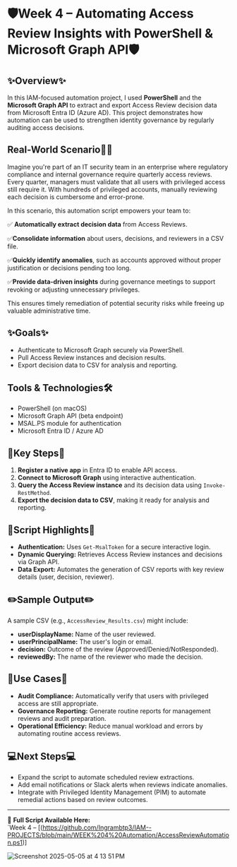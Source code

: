 # 🛡️Week 4 – Automating Access Review Insights with PowerShell & Microsoft Graph API🛡️

## ✨Overview✨
In this IAM-focused automation project, I used **PowerShell** and the **Microsoft Graph API** to extract and export Access Review decision data from Microsoft Entra ID (Azure AD). This project demonstrates how automation can be used to strengthen identity governance by regularly auditing access decisions.

## Real-World Scenario🕵🏾
Imagine you're part of an IT security team in an enterprise where regulatory compliance and internal governance require quarterly access reviews. Every quarter, managers must validate that all users with privileged access still require it. With hundreds of privileged accounts, manually reviewing each decision is cumbersome and error-prone. 

In this scenario, this automation script empowers your team to:

✅ **Automatically extract decision data** from Access Reviews.

✅**Consolidate information** about users, decisions, and reviewers in a CSV file.

✅**Quickly identify anomalies**, such as accounts approved without proper justification or decisions pending too long.

✅**Provide data-driven insights** during governance meetings to support revoking or adjusting unnecessary privileges.

This ensures timely remediation of potential security risks while freeing up valuable administrative time.

## ✨Goals✨
- Authenticate to Microsoft Graph securely via PowerShell.
- Pull Access Review instances and decision results.
- Export decision data to CSV for analysis and reporting.

## Tools & Technologies🛠️
- PowerShell (on macOS)
- Microsoft Graph API (beta endpoint)
- MSAL.PS module for authentication
- Microsoft Entra ID / Azure AD

## 🎯Key Steps🎯
1. **Register a native app** in Entra ID to enable API access.
2. **Connect to Microsoft Graph** using interactive authentication.
3. **Query the Access Review instance** and its decision data using `Invoke-RestMethod`.
4. **Export the decision data to CSV**, making it ready for analysis and reporting.

## 🔋Script Highlights🔋
- **Authentication:** Uses `Get-MsalToken` for a secure interactive login.
- **Dynamic Querying:** Retrieves Access Review instances and decisions via Graph API.
- **Data Export:** Automates the generation of CSV reports with key review details (user, decision, reviewer).

## ✏️Sample Output✏️
A sample CSV (e.g., `AccessReview_Results.csv`) might include:
- **userDisplayName:** Name of the user reviewed.
- **userPrincipalName:** The user's login or email.
- **decision:** Outcome of the review (Approved/Denied/NotResponded).
- **reviewedBy:** The name of the reviewer who made the decision.

## 🚀Use Cases🚀
- **Audit Compliance:** Automatically verify that users with privileged access are still appropriate.
- **Governance Reporting:** Generate routine reports for management reviews and audit preparation.
- **Operational Efficiency:** Reduce manual workload and errors by automating routine access reviews.

## 💻Next Steps💻
- Expand the script to automate scheduled review extractions.
- Add email notifications or Slack alerts when reviews indicate anomalies.
- Integrate with Privileged Identity Management (PIM) to automate remedial actions based on review outcomes.

---

📁 **Full Script Available Here:**  
`Week 4 – [(https://github.com/Ingrambtp3/IAM--PROJECTS/blob/main/WEEK%204%20Automation/AccessReviewAutomation.ps1)]

![Screenshot 2025-05-05 at 4 13 51 PM](https://github.com/user-attachments/assets/0f42f5a8-d059-4e1e-8014-f671f6b36d5e)

